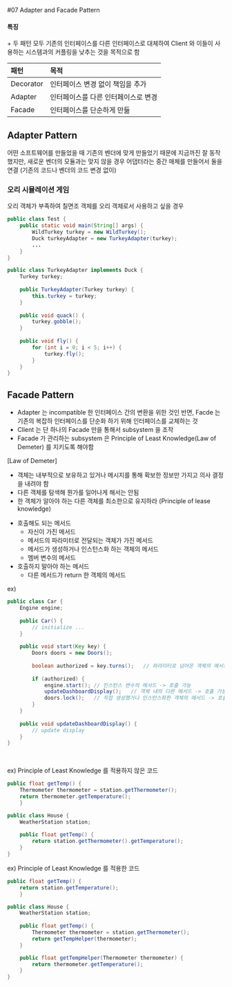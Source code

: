#07 Adapter and Facade Pattern

<h4>특징</h4>
+ 두 패턴 모두 기존의 인터페이스를 다른 인터페이스로 대체하여 Client 와 
    이들이 사용하는 시스템과의 커플링을 낮추는 것을 목적으로 함

| 패턴        | 목적                  |
|:----------|:--------------------|
| Decorator | 인터페이스 변경 없이 책임을 추가  |
| Adapter   | 인터페이스를 다른 인터페이스로 변경 |
| Facade    | 인터페이스를 단순하게 만듦      |


## Adapter Pattern
어떤 소프트웨어를 만들었을 때 기존의 벤더에 맞게 만들었기 때문에 지금까진 잘 동작했지만,
새로운 벤더의 모듈과는 맞지 않을 경우 어댑터라는 중간 매체를 만들어서 둘을 연결
(기존의 코드나 벤더의 코드 변경 없이)

### 오리 시뮬레이션 게임

오리 객체가 부족하여 칠면조 객체를 오리 객체로서 사용하고 싶을 경우

```java
public class Test {
    public static void main(String[] args) {
        WildTurkey turkey = new WildTurkey();
        Duck turkeyAdapter = new TurkeyAdapter(turkey);
        ...
    }
}

public class TurkeyAdapter implements Duck {
    Turkey turkey;
    
    public TurkeyAdapter(Turkey turkey) {
        this.turkey = turkey;
    }
    
    public void quack() {
        turkey.gobble();
    }
    
    public void fly() {
        for (int i = 0; i < 5; i++) {
            turkey.fly();
        }
    }
}
```

## Facade Pattern

- Adapter 는 incompatible 한 인터페이스 간의 변환을 위한 것인 반면,
  Facde 는 기존의 복잡하 인터페이스를 단순화 하기 위해 인터페이스를 교체하는 것
- Client 는 단 하나의 Facade 만을 통해서 subsystem 을 조작
- Facade 가 관리하는 subsystem 은 Principle of Least Knowledge(Law of Demeter) 를 지키도록 해야함


[Law of Demeter] <br> 
+ 객체는 내부적으로 보유하고 있거나 메시지를 통해 확보한 정보만 가지고 의사 결정을 내려야 함 <br>
+ 다른 객체를 탐색해 뭔가를 일어나게 해서는 안됨 <br>
+ 한 객체가 알아야 하는 다른 객체를 최소한으로 유지하라 (Principle of lease knowledge)


- 호출해도 되는 메서드
  - 자신이 가진 메서드
  - 메서드의 파라미터로 전달되는 객체가 가진 메서드
  - 메서드가 생성하거나 인스턴스화 하는 객체의 메서드
  - 멤버 변수의 메서드
- 호출하지 말아야 하는 메서드
  - 다른 메서드가 return 한 객체의 메서드
  

ex) 
```java
public class Car {
    Engine engine;
    
    public Car() {
        // initialize ...
    }
    
    public void start(Key key) {
        Doors doors = new Doors();
        
        boolean authorized = key.turns();   // 파라미터로 넘어온 객체의 메서드 -> 호출 가능
        
        if (authorized) {
            engine.start(); // 인스턴스 변수의 메서드 -> 호출 가능
            updateDashboardDisplay();   // 객체 내의 다른 메서드 -> 호출 가능
            doors.lock();   // 직접 생성했거나 인스턴스화한 객체의 메서드 -> 호출 가능
        }
    }
    
    public void updateDashboardDisplay() {
        // update display
    }
}
```
<br>

ex) Principle of Least Knowledge 를 적용하지 않은 코드
```java
public float getTemp() {
    Thermometer thermometer = station.getThermometer();
    return thermometer.getTemperature();
    }
```

```java
public class House {
    WeatherStation station;
    
    public float getTemp() {
        return station.getThermometer().getTemperature();
    }
}
```

ex) Principle of Least Knowledge 를 적용한 코드
```java
public float getTemp() {
    return station.getTemperature();
    }
```

```java
public class House {
    WeatherStation station;
    
    public float getTemp() {
        Thermometer thermometer = station.getThermometer();
        return getTempHelper(thermometer);
    }

    public float getTempHelper(Thermometer thermometer) {
        return thermometer.getTemperature();
    }
}
```
